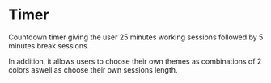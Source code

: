 # Timer
Countdown timer giving the user 25 minutes working sessions followed by 5 minutes break sessions. 

In addition, it allows users to choose their own themes as combinations of 2 colors aswell as choose their own sessions length.
